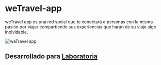 ﻿# weTravel-app 
 
 weTravel app es una red social que  te conectará a  personas con la  misma pasión por viajar compartiendo sus experiencias que harán de su  viaje algo inolvidable.
 
![weTravel app](https://github.com/Jennifercarmen/weTravel-app/blob/master/assets/images/1.png)

## Desarrollado para [Laboratoria](http://www.laboratoria.la/)


